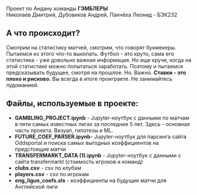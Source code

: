 Проект по Андану команды **ГЭМБЛЕРЫ**  
Николаев Дмитрий, Дубовиков Андрей, Панчёха Леонид - БЭК232

## А что происходит?

Смотрим на статистику матчей, смотрим, что говорят букмекеры. Пытаемся из этого что-то выкопать. Футбол - это круто, сама его статистика - уже довольно важная информация. Но еще круче, когда на этой статистике можно попытаться заработать. Поэтому и пытаемся предсказывать будущее, смотря на прошлое. Но. Важно. **Ставки - это плохо и рисково.** Вы всегда в итоге проиграете. Не занимайтесь лудоманией.

## Файлы, используемые в проекте:

- **GAMBLING_PROJECT.ipynb** - Jupyter-ноутбук c данными по матчам в пяти самых известных лигах за последние 5 лет. Здесь - основная часть проекта. Визуал, гипотезы и ML. 
- **FUTURE_COEF_PARSER.ipynb**- Jupyter-ноутбук для парсинга сайта Oddsportal и поиска самых выгодных коэффициентов на предстоящие матчи
- **TRANSFERMARKT_DATA (1).ipynb** - Jupyter-ноутбук с данными с сайта transfermarkt (стоимость игроков и команд)
- **clubs.csv** - csv по клубам
- **players.csv** - csv по игрокам
- **eng_ligue_coefs.xls** - коэффициенты на будущие матчи для Английской лиги                                                                                          
